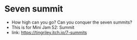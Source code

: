 # Seven summit
  * How high can you go? Can you conquer the seven summits?
  * This is for Mini Jam 52: Summit
  * link: https://tingriley.itch.io/7-summits
